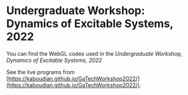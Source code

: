 # Undergraduate Workshop: Dynamics of Excitable Systems, 2022
You can find the WebGL codes used in the _Undergraduate Workshop, Dynamics of Excitable Systems, 2022_

See the live programs from [https://kaboudian.github.io/GaTechWorkshop2022/](https://kaboudian.github.io/GaTechWorkshop2022/).
